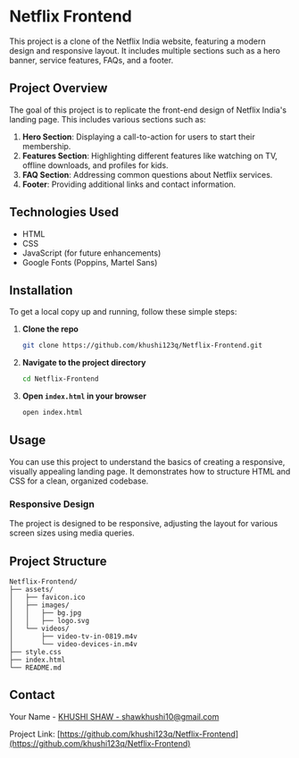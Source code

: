 # Netflix Frontend

This project is a clone of the Netflix India website, featuring a modern design and responsive layout. It includes multiple sections such as a hero banner, service features, FAQs, and a footer.

## Project Overview

The goal of this project is to replicate the front-end design of Netflix India's landing page. This includes various sections such as:

1. **Hero Section**: Displaying a call-to-action for users to start their membership.
2. **Features Section**: Highlighting different features like watching on TV, offline downloads, and profiles for kids.
3. **FAQ Section**: Addressing common questions about Netflix services.
4. **Footer**: Providing additional links and contact information.

## Technologies Used

- HTML
- CSS
- JavaScript (for future enhancements)
- Google Fonts (Poppins, Martel Sans)

## Installation

To get a local copy up and running, follow these simple steps:

1. **Clone the repo**
   ```sh
   git clone https://github.com/khushi123q/Netflix-Frontend.git

2. **Navigate to the project directory**
   ```sh
   cd Netflix-Frontend
   ```

3. **Open `index.html` in your browser**
   ```sh
   open index.html
   ```

## Usage

You can use this project to understand the basics of creating a responsive, visually appealing landing page. It demonstrates how to structure HTML and CSS for a clean, organized codebase.

### Responsive Design

The project is designed to be responsive, adjusting the layout for various screen sizes using media queries. 

## Project Structure

```
Netflix-Frontend/
├── assets/
│   ├── favicon.ico
│   ├── images/
│   │   ├── bg.jpg
│   │   ├── logo.svg
│   └── videos/
│       ├── video-tv-in-0819.m4v
│       └── video-devices-in.m4v
├── style.css
├── index.html
└── README.md
```


## Contact

Your Name - [KHUSHI SHAW - shawkhushi10@gmail.com](mailto:shawkhushi10@gmail.com)

Project Link: [https://github.com/khushi123q/Netflix-Frontend](https://github.com/khushi123q/Netflix-Frontend)

